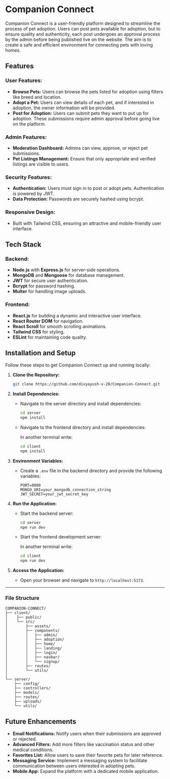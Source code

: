 # Companion Connect

Companion Connect is a user-friendly platform designed to streamline the process of pet adoption. Users can post pets available for adoption, but to ensure quality and authenticity, each post undergoes an approval process by the admin before being published live on the website. The aim is to create a safe and efficient environment for connecting pets with loving homes.

## Features

### User Features:

- **Browse Pets:** Users can browse the pets listed for adoption using filters like breed and location.
- **Adopt a Pet:** Users can view details of each pet, and if interested in adoption, the owner information will be provided.
- **Post for Adoption:** Users can submit pets they want to put up for adoption. These submissions require admin approval before going live on the platform.

### Admin Features:

- **Moderation Dashboard:** Admins can view, approve, or reject pet submissions.
- **Pet Listings Management:** Ensure that only appropriate and verified listings are visible to users.

### Security Features:

- **Authentication:** Users must sign in to post or adopt pets. Authentication is powered by JWT.
- **Data Protection:** Passwords are securely hashed using bcrypt.

### Responsive Design:

- Built with Tailwind CSS, ensuring an attractive and mobile-friendly user interface.

## Tech Stack

### Backend:

- **Node.js** with **Express.js** for server-side operations.
- **MongoDB** and **Mongoose** for database management.
- **JWT** for secure user authentication.
- **Bcrypt** for password hashing.
- **Multer** for handling image uploads.

### Frontend:

- **React.js** for building a dynamic and interactive user interface.
- **React Router DOM** for navigation.
- **React Scroll** for smooth scrolling animations.
- **Tailwind CSS** for styling.
- **ESLint** for maintaining code quality.

## Installation and Setup

Follow these steps to get Companion Connect up and running locally:

1. **Clone the Repository:**

   ```bash
   git clone https://github.com/divyayush-v-20/Companion-Connect.git

2. **Install Dependencies:**

   - Navigate to the server directory and install dependencies:
     ```bash
     cd server
     npm install
     ```
   - Navigate to the frontend directory and install dependencies:
     
     In another terminal write:
     ```bash
     cd client
     npm install
     ```

3. **Environment Variables:**

   - Create a `.env` file in the backend directory and provide the following variables:
     ```env
     PORT=8000
     MONGO_URI=your_mongodb_connection_string
     JWT_SECRET=your_jwt_secret_key
     ```

4. **Run the Application:**

   - Start the backend server:
     ```bash
     cd server
     npm run dev
     ```
   - Start the frontend development server:

     In another terminal write:
     ```bash
     cd client
     npm run dev
     ```

5. **Access the Application:**

   - Open your browser and navigate to `http://localhost:5173`.

---

### File Structure

```ssh
COMPANION-CONNECT/
├── client/
│    ├── public/
│    └── src/
│        ├── assets/
│        ├── components/
│        │   ├── admin/
│        │   ├── adoption/
│        │   ├── home/
│        │   ├── landing/
│        │   ├── login/
│        │   ├── navbar/
│        │   └── signup/
│        ├── routes/
│        └── utils/
│
└── server/
    ├── config/
    ├── controllers/
    ├── models/
    ├── routes/
    ├── uploads/
    └── utils/
```

## Future Enhancements

- **Email Notifications:** Notify users when their submissions are approved or rejected.
- **Advanced Filters:** Add more filters like vaccination status and other medical conditions.
- **Favorites List:** Allow users to save their favorite pets for later reference.
- **Messaging Service:** Implement a messaging system to facilitate communication between users interested in adopting pets.
- **Mobile App:** Expand the platform with a dedicated mobile application.

